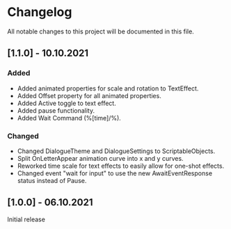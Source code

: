 # Changelog
All notable changes to this project will be documented in this file.

## [1.1.0] - 10.10.2021

### Added
- Added animated properties for scale and rotation to TextEffect.
- Added Offset property for all animated properties.
- Added Active toggle to text effect.
- Added pause functionality.
- Added Wait Command (%[time]/%).

### Changed
- Changed DialogueTheme and DialogueSettings to ScriptableObjects.
- Split OnLetterAppear animation curve into x and y curves.
- Reworked time scale for text effects to easily allow for one-shot effects.
- Changed event "wait for input" to use the new AwaitEventResponse status instead of Pause.

## [1.0.0] - 06.10.2021
Initial release